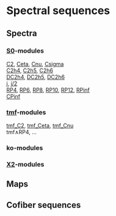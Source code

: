 # Spectral sequences
## Spectra
### [S0](./mix/S0_ss/index.html)-modules
[C2](./mix/C2_ss/index.html), [Ceta](./mix/Ceta_ss/index.html), [Cnu](./mix/Cnu_ss/index.html), [Csigma](./mix/Csigma_ss/index.html)<br>
[C2h4](./mix/C2h4_ss/index.html), [C2h5](./mix/C2h5_ss/index.html), [C2h6](./mix/C2h6_ss/index.html)<br>
[DC2h4](./mix/DC2h4_ss/index.html), [DC2h5](./mix/DC2h5_ss/index.html), [DC2h6](./mix/DC2h6_ss/index.html)<br>
[j](./mix/j_ss/index.html), [j/2](./mix/j_C2_ss/index.html)<br>
[RP4](./mix/RP1_4_ss/index.html), [RP6](./mix/RP1_6_ss/index.html), [RP8](./mix/RP1_8_ss/index.html), [RP10](./mix/RP1_10_ss/index.html), [RP12](./mix/RP1_12_ss/index.html), [RPinf](./mix/RP1_261_ss/index.html)<br>
[CPinf](./mix/CP1_128_ss/index.html)

### [tmf](./mix/tmf_ss/index.html)-modules
[tmf_C2](./mix/tmf_C2_ss/index.html), [tmf_Ceta](./mix/tmf_Ceta_ss/index.html), [tmf_Cnu](./mix/tmf_Cnu_ss/index.html)<br>
tmf∧RP4, ...

### ko-modules

### [X2](./mix/X2_ss/index.html)-modules

## Maps

## Cofiber sequences
